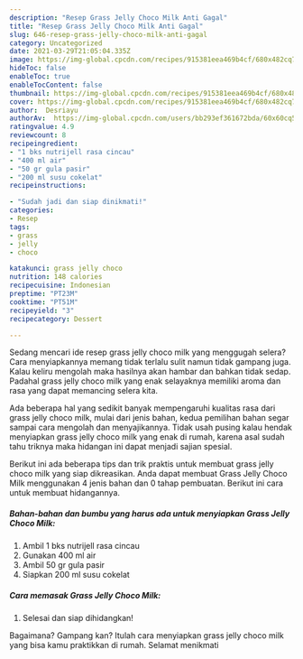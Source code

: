 ```yaml
---
description: "Resep Grass Jelly Choco Milk Anti Gagal"
title: "Resep Grass Jelly Choco Milk Anti Gagal"
slug: 646-resep-grass-jelly-choco-milk-anti-gagal
category: Uncategorized
date: 2021-03-29T21:05:04.335Z
image: https://img-global.cpcdn.com/recipes/915381eea469b4cf/680x482cq70/grass-jelly-choco-milk-foto-resep-utama.jpg
hideToc: false
enableToc: true
enableTocContent: false
thumbnail: https://img-global.cpcdn.com/recipes/915381eea469b4cf/680x482cq70/grass-jelly-choco-milk-foto-resep-utama.jpg
cover: https://img-global.cpcdn.com/recipes/915381eea469b4cf/680x482cq70/grass-jelly-choco-milk-foto-resep-utama.jpg
author:  Desriayu
authorAv:  https://img-global.cpcdn.com/users/bb293ef361672bda/60x60cq50/avatar.jpg
ratingvalue: 4.9
reviewcount: 8
recipeingredient:
- "1 bks nutrijell rasa cincau"
- "400 ml air"
- "50 gr gula pasir"
- "200 ml susu cokelat"
recipeinstructions:

- "Sudah jadi dan siap dinikmati!"
categories:
- Resep
tags:
- grass
- jelly
- choco

katakunci: grass jelly choco 
nutrition: 148 calories
recipecuisine: Indonesian
preptime: "PT23M"
cooktime: "PT51M"
recipeyield: "3"
recipecategory: Dessert

---
```



Sedang mencari ide resep grass jelly choco milk yang menggugah selera? Cara menyiapkannya memang tidak terlalu sulit namun tidak gampang juga. Kalau keliru mengolah maka hasilnya akan hambar dan bahkan tidak sedap. Padahal grass jelly choco milk yang enak selayaknya memiliki aroma dan rasa yang dapat memancing selera kita.




Ada beberapa hal yang sedikit banyak mempengaruhi kualitas rasa dari grass jelly choco milk, mulai dari jenis bahan, kedua pemilihan bahan segar sampai cara mengolah dan menyajikannya. Tidak usah pusing kalau hendak menyiapkan grass jelly choco milk yang enak di rumah, karena asal sudah tahu triknya maka hidangan ini dapat menjadi sajian spesial.


Berikut ini ada beberapa tips dan trik praktis untuk membuat grass jelly choco milk yang siap dikreasikan. Anda dapat membuat Grass Jelly Choco Milk menggunakan 4 jenis bahan dan 0 tahap pembuatan. Berikut ini cara untuk membuat hidangannya.

<!--inarticleads1-->

##### Bahan-bahan dan bumbu yang harus ada untuk menyiapkan Grass Jelly Choco Milk:

1. Ambil 1 bks nutrijell rasa cincau
1. Gunakan 400 ml air
1. Ambil 50 gr gula pasir
1. Siapkan 200 ml susu cokelat




<!--inarticleads2-->

##### Cara memasak Grass Jelly Choco Milk:


1. Selesai dan siap dihidangkan!



Bagaimana? Gampang kan? Itulah cara menyiapkan grass jelly choco milk yang bisa kamu praktikkan di rumah. Selamat menikmati
